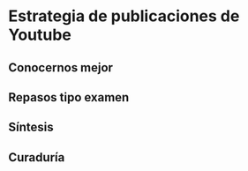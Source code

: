 # Estrategia de publicaciones de Youtube

## Conocernos mejor

## Repasos tipo examen

## Síntesis

## Curaduría

